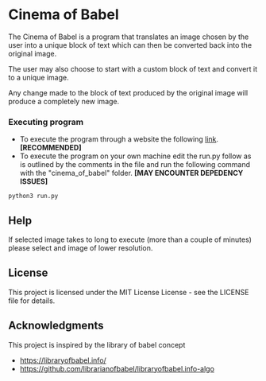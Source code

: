 # Cinema of Babel

The Cinema of Babel is a program that translates an image chosen by the user into a unique block of text which can then be converted back into the original image.

The user may also choose to start with a custom block of text and convert it to a unique image.

Any change made to the block of text produced by the original image will produce a completely new image.


### Executing program

* To execute the program through a website the following [link](www.google.com). **[RECOMMENDED]**
* To execute the program on your own machine edit the run.py follow as is outlined by the comments in the file and run the following command with the "cinema_of_babel" folder. **[MAY ENCOUNTER DEPEDENCY ISSUES]**

```
python3 run.py 
```

## Help

If selected image takes to long to execute (more than a couple of minutes) please select and image of lower resolution.



## License

This project is licensed under the MIT License License - see the LICENSE file for details.

## Acknowledgments

This project is inspired by the library of babel concept
* https://libraryofbabel.info/
* https://github.com/librarianofbabel/libraryofbabel.info-algo
 
